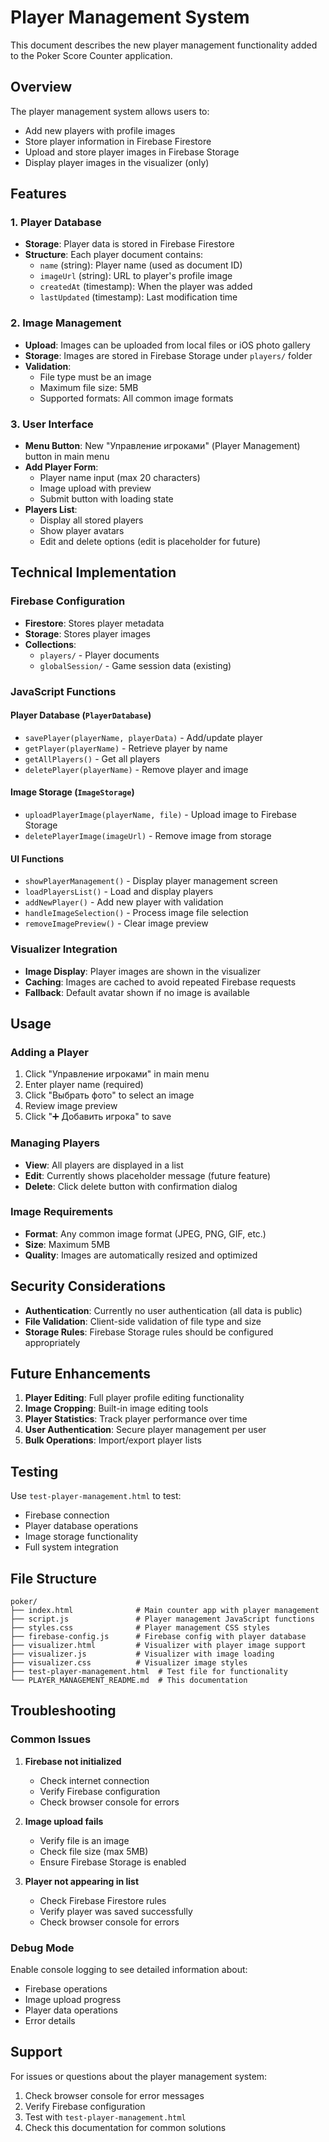 # Player Management System

This document describes the new player management functionality added to the Poker Score Counter application.

## Overview

The player management system allows users to:
- Add new players with profile images
- Store player information in Firebase Firestore
- Upload and store player images in Firebase Storage
- Display player images in the visualizer (only)

## Features

### 1. Player Database
- **Storage**: Player data is stored in Firebase Firestore
- **Structure**: Each player document contains:
  - `name` (string): Player name (used as document ID)
  - `imageUrl` (string): URL to player's profile image
  - `createdAt` (timestamp): When the player was added
  - `lastUpdated` (timestamp): Last modification time

### 2. Image Management
- **Upload**: Images can be uploaded from local files or iOS photo gallery
- **Storage**: Images are stored in Firebase Storage under `players/` folder
- **Validation**: 
  - File type must be an image
  - Maximum file size: 5MB
  - Supported formats: All common image formats

### 3. User Interface
- **Menu Button**: New "Управление игроками" (Player Management) button in main menu
- **Add Player Form**: 
  - Player name input (max 20 characters)
  - Image upload with preview
  - Submit button with loading state
- **Players List**: 
  - Display all stored players
  - Show player avatars
  - Edit and delete options (edit is placeholder for future)

## Technical Implementation

### Firebase Configuration
- **Firestore**: Stores player metadata
- **Storage**: Stores player images
- **Collections**: 
  - `players/` - Player documents
  - `globalSession/` - Game session data (existing)

### JavaScript Functions

#### Player Database (`PlayerDatabase`)
- `savePlayer(playerName, playerData)` - Add/update player
- `getPlayer(playerName)` - Retrieve player by name
- `getAllPlayers()` - Get all players
- `deletePlayer(playerName)` - Remove player and image

#### Image Storage (`ImageStorage`)
- `uploadPlayerImage(playerName, file)` - Upload image to Firebase Storage
- `deletePlayerImage(imageUrl)` - Remove image from storage

#### UI Functions
- `showPlayerManagement()` - Display player management screen
- `loadPlayersList()` - Load and display players
- `addNewPlayer()` - Add new player with validation
- `handleImageSelection()` - Process image file selection
- `removeImagePreview()` - Clear image preview

### Visualizer Integration
- **Image Display**: Player images are shown in the visualizer
- **Caching**: Images are cached to avoid repeated Firebase requests
- **Fallback**: Default avatar shown if no image is available

## Usage

### Adding a Player
1. Click "Управление игроками" in main menu
2. Enter player name (required)
3. Click "Выбрать фото" to select an image
4. Review image preview
5. Click "➕ Добавить игрока" to save

### Managing Players
- **View**: All players are displayed in a list
- **Edit**: Currently shows placeholder message (future feature)
- **Delete**: Click delete button with confirmation dialog

### Image Requirements
- **Format**: Any common image format (JPEG, PNG, GIF, etc.)
- **Size**: Maximum 5MB
- **Quality**: Images are automatically resized and optimized

## Security Considerations

- **Authentication**: Currently no user authentication (all data is public)
- **File Validation**: Client-side validation of file type and size
- **Storage Rules**: Firebase Storage rules should be configured appropriately

## Future Enhancements

1. **Player Editing**: Full player profile editing functionality
2. **Image Cropping**: Built-in image editing tools
3. **Player Statistics**: Track player performance over time
4. **User Authentication**: Secure player management per user
5. **Bulk Operations**: Import/export player lists

## Testing

Use `test-player-management.html` to test:
- Firebase connection
- Player database operations
- Image storage functionality
- Full system integration

## File Structure

```
poker/
├── index.html              # Main counter app with player management
├── script.js               # Player management JavaScript functions
├── styles.css              # Player management CSS styles
├── firebase-config.js      # Firebase config with player database
├── visualizer.html         # Visualizer with player image support
├── visualizer.js           # Visualizer with image loading
├── visualizer.css          # Visualizer image styles
├── test-player-management.html  # Test file for functionality
└── PLAYER_MANAGEMENT_README.md  # This documentation
```

## Troubleshooting

### Common Issues

1. **Firebase not initialized**
   - Check internet connection
   - Verify Firebase configuration
   - Check browser console for errors

2. **Image upload fails**
   - Verify file is an image
   - Check file size (max 5MB)
   - Ensure Firebase Storage is enabled

3. **Player not appearing in list**
   - Check Firebase Firestore rules
   - Verify player was saved successfully
   - Check browser console for errors

### Debug Mode

Enable console logging to see detailed information about:
- Firebase operations
- Image upload progress
- Player data operations
- Error details

## Support

For issues or questions about the player management system:
1. Check browser console for error messages
2. Verify Firebase configuration
3. Test with `test-player-management.html`
4. Check this documentation for common solutions
